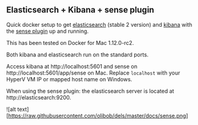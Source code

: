 ## Elasticsearch + Kibana + sense plugin

Quick docker setup to get [elasticsearch](https://hub.docker.com/_/elasticsearch/) (stable 2 version) and [kibana](https://hub.docker.com/_/kibana/) with the [sense plugin](https://github.com/elastic/sense) up and running.

This has been tested on Docker for Mac  1.12.0-rc2.

Both kibana and elasticsearch run on the standard ports.

Access kibana at http://localhost:5601 and sense on http://localhost:5601/app/sense on Mac.
Replace `localhost` with your HyperV VM IP or mapped host name on Windows.

When using the sense plugin: the elasticsearch server is located at http://elasticsearch:9200.

![alt text][https://raw.githubusercontent.com/olibob/dels/master/docs/sense.png]
